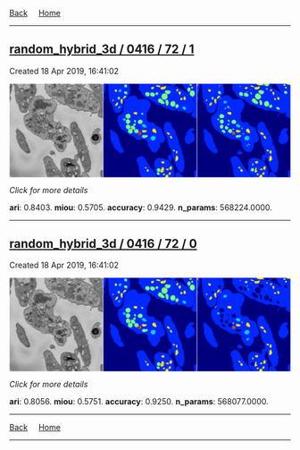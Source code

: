 
[Back](..)&nbsp;&nbsp;&nbsp;&nbsp;&nbsp;[Home](https://leapmanlab.github.io/snapshots)

---

<div class="summary"><a href="1"><h2>random_hybrid_3d / 0416 / 72 / 1</h2></a><p>Created 18 Apr 2019, 16:41:02
</p><a href="1"><img src="1/media/summary.png" align="center"></a><p>
<i>Click for more details</i>
</p></div>

**ari**: 0.8403. **miou**: 0.5705. **accuracy**: 0.9429. **n_params**: 568224.0000. 

---

<div class="summary"><a href="0"><h2>random_hybrid_3d / 0416 / 72 / 0</h2></a><p>Created 18 Apr 2019, 16:41:02
</p><a href="0"><img src="0/media/summary.png" align="center"></a><p>
<i>Click for more details</i>
</p></div>

**ari**: 0.8056. **miou**: 0.5751. **accuracy**: 0.9250. **n_params**: 568077.0000. 

---

[Back](..)&nbsp;&nbsp;&nbsp;&nbsp;&nbsp;[Home](https://leapmanlab.github.io/snapshots)

---